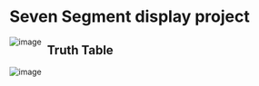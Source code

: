# Seven Segment display project
<img src="https://encrypted-tbn0.gstatic.com/images?q=tbn:ANd9GcTVtCsx2vWS8zZRP9T5Jm5rN6HGTU128Y-Jcw&usqp=CAU"
     alt="image"
     style="float: left; margin-right: 10px;" />

## Truth Table
<img src="https://media.cheggcdn.com/media%2Fe9f%2Fe9fdb6c7-1961-4527-aa3d-d59f98e67406%2FphpZcnTjC.png"
     alt="image"
     style="float: left; margin-right: 10px;" />
